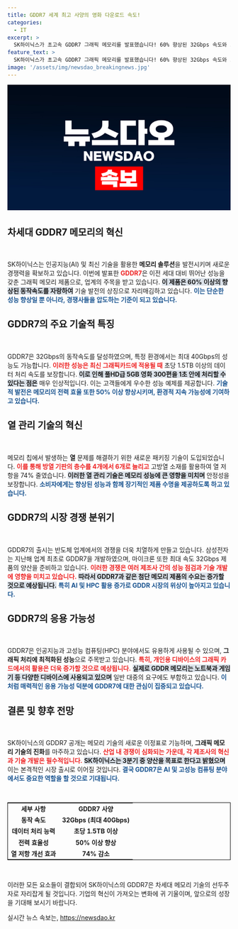 ```yaml
---
title: GDDR7 세계 최고 사양의 영화 다운로드 속도!
categories:
  - IT
excerpt: >
  SK하이닉스가 초고속 GDDR7 그래픽 메모리를 발표했습니다! 60% 향상된 32Gbps 속도와 50% 개선된 전력 효율로 치열한 메모리 시장에서 주목받는 제품입니다. 1초에 300편의 영화를 처리할 수 있는 혁신적인 성능, 지금 확인하세요!
feature_text: >
  SK하이닉스가 초고속 GDDR7 그래픽 메모리를 발표했습니다! 60% 향상된 32Gbps 속도와 50% 개선된 전력 효율로 치열한 메모리 시장에서 주목받는 제품입니다. 1초에 300편의 영화를 처리할 수 있는 혁신적인 성능, 지금 확인하세요!
image: '/assets/img/newsdao_breakingnews.jpg'
---
```


<p><img src="/assets/img/newsdao_breakingnews.jpg" alt="implanttips 속보" /></p>

<h2 data-ke-size="size26">차세대 GDDR7 메모리의 혁신</h2>

<p data-ke-size="size16">&nbsp;</p>

<p>SK하이닉스는 인공지능(AI) 및 최신 기술을 활용한 <b>메모리 솔루션</b>을 발전시키며 새로운 경쟁력을 확보하고 있습니다. 이번에 발표한 <b><span style="color: #ee2323;">GDDR7</span></b>은 이전 세대 대비 뛰어난 성능을 갖춘 그래픽 메모리 제품으로, 업계의 주목을 받고 있습니다. <b><span style="background-color: #21538527;">이 제품은 60% 이상의 향상된 동작속도를 자랑하여</span></b> 기술 발전의 상징으로 자리매김하고 있습니다. <b><span style="color: #1a5490;">이는 단순한 성능 향상일 뿐 아니라, 경쟁사들을 압도하는 기준이 되고 있습니다.</span></b></p>

<h2 data-ke-size="size26">GDDR7의 주요 기술적 특징</h2>

<p data-ke-size="size16">&nbsp;</p>

<p>GDDR7은 32Gbps의 동작속도를 달성하였으며, 특정 환경에서는 최대 40Gbps의 성능도 가능합니다. <b><span style="color: #ee2323;">이러한 성능은 최신 그래픽카드에 적용될 때</span></b> 초당 1.5TB 이상의 데이터 처리 속도를 보장합니다. <b><span style="background-color: #21538527;">이로 인해 풀HD급 5GB 영화 300편을 1초 안에 처리할 수 있다는 점은</span></b> 매우 인상적입니다. 이는 고객들에게 우수한 성능 예제를 제공합니다. <b><span style="color: #1a5490;">기술적 발전은 메모리의 전력 효율 또한 50% 이상 향상시키며, 환경적 지속 가능성에 기여하고 있습니다.</span></b></p>

<h2 data-ke-size="size26">열 관리 기술의 혁신</h2>

<p data-ke-size="size16">&nbsp;</p>

<p>메모리 칩에서 발생하는 <b>열</b> 문제를 해결하기 위한 새로운 패키징 기술이 도입되었습니다. <b><span style="color: #ee2323;">이를 통해 방열 기판의 층수를 4개에서 6개로 늘리고</span></b> 고방열 소재를 활용하여 열 저항을 74% 줄였습니다. <b><span style="background-color: #21538527;">이러한 열 관리 기술은 메모리 성능에 큰 영향을 미치며</span></b> 안정성을 보장합니다. <b><span style="color: #1a5490;">소비자에게는 향상된 성능과 함께 장기적인 제품 수명을 제공하도록 하고 있습니다.</span></b></p>

<h2 data-ke-size="size26">GDDR7의 시장 경쟁 분위기</h2>

<p data-ke-size="size16">&nbsp;</p>

<p>GDDR7의 출시는 반도체 업계에서의 경쟁을 더욱 치열하게 만들고 있습니다. 삼성전자는 지난해 업계 최초로 GDDR7을 개발하였으며, 마이크론 또한 최대 속도 32Gbps 제품의 양산을 준비하고 있습니다. <b><span style="color: #ee2323;">이러한 경쟁은 여러 제조사 간의 성능 점검과 기술 개발에 영향을 미치고 있습니다.</span></b> <b><span style="background-color: #21538527;">따라서 GDDR7과 같은 첨단 메모리 제품의 수요는 증가할 것으로 예상됩니다.</span></b> <b><span style="color: #1a5490;">특히 AI 및 HPC 활용 증가로 GDDR 시장의 위상이 높아지고 있습니다.</span></b></p>

<h2 data-ke-size="size26">GDDR7의 응용 가능성</h2>

<p data-ke-size="size16">&nbsp;</p>

<p>GDDR7은 인공지능과 고성능 컴퓨팅(HPC) 분야에서도 유용하게 사용될 수 있으며, <b>그래픽 처리에 최적화된 성능</b>으로 주목받고 있습니다. <b><span style="color: #ee2323;">특히, 개인용 디바이스의 그래픽 카드에서의 활용은 더욱 증가할 것으로 예상됩니다.</span></b> <b><span style="background-color: #21538527;">실제로 GDDR 메모리는 노트북과 게임기 등 다양한 디바이스에 사용되고 있으며</span></b> 일반 대중의 요구에도 부합하고 있습니다. <b><span style="color: #1a5490;">이처럼 매력적인 응용 가능성 덕분에 GDDR7에 대한 관심이 집중되고 있습니다.</span></b></p>

<h2 data-ke-size="size26">결론 및 향후 전망</h2>

<p data-ke-size="size16">&nbsp;</p>

<p>SK하이닉스의 GDDR7 공개는 메모리 기술의 새로운 이정표로 기능하며, <b>그래픽 메모리 기술의 진화</b>를 마주하고 있습니다. <b><span style="color: #ee2323;">산업 내 경쟁이 심화되는 가운데, 각 제조사의 혁신과 기술 개발은 필수적입니다.</span></b> <b><span style="background-color: #21538527;">SK하이닉스는 3분기 중 양산을 목표로 한다고 밝혔으며</span></b> 이는 본격적인 시장 출시로 이어질 것입니다. <b><span style="color: #1a5490;">결국 GDDR7은 AI 및 고성능 컴퓨팅 분야에서도 중요한 역할을 할 것으로 기대됩니다.</span></b></p>

<p data-ke-size="size16">&nbsp;</p>

<table style="width:100%; border:1px solid black; border-collapse:collapse;">
<tr>
<td style="text-align: center; height: 17px;"><b>세부 사항</b></td>
<td style="text-align: center; height: 17px;"><b>GDDR7 사양</b></td>
</tr>
<tr>
<td style="text-align: center; height: 17px;"><b>동작 속도</b></td>
<td style="text-align: center; height: 17px;"><b>32Gbps (최대 40Gbps)</b></td>
</tr>
<tr>
<td style="text-align: center; height: 17px;"><b>데이터 처리 능력</b></td>
<td style="text-align: center; height: 17px;"><b>초당 1.5TB 이상</b></td>
</tr>
<tr>
<td style="text-align: center; height: 17px;"><b>전력 효율성</b></td>
<td style="text-align: center; height: 17px;"><b>50% 이상 향상</b></td>
</tr>
<tr>
<td style="text-align: center; height: 17px;"><b>열 저항 개선 효과</b></td>
<td style="text-align: center; height: 17px;"><b>74% 감소</b></td>
</tr>
</table>

<p data-ke-size="size16">&nbsp;</p>

<p>이러한 모든 요소들이 결합되어 SK하이닉스의 GDDR7은 차세대 메모리 기술의 선두주자로 자리잡게 될 것입니다. 기업의 혁신이 가져오는 변화에 귀 기울이며, 앞으로의 성장을 기대해 보시기 바랍니다.</p>
실시간 뉴스 속보는, <a href="https://newsdao.kr" rel="dofollow">https://newsdao.kr</a>


